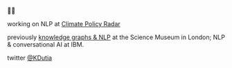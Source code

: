 👋🏼

working on NLP at [Climate Policy Radar](https://climatepolicyradar.org/)

previously [knowledge graphs & NLP](https://github.com/TheScienceMuseum/heritage-connector) at the Science Museum in London; NLP & conversational AI at IBM.

twitter [@KDutia](https://twitter.com/KDutia)
